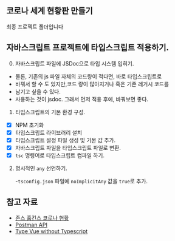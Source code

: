 ## 코로나 세계 현황판 만들기

최종 프로젝트 폴더입니다

## 자바스크립트 프로젝트에 타입스크립트 적용하기.

0. 자바스크립트 파일에 JSDoc으로 타입 시스템 입히기.

- 물론, 기존의 js 파일 자체의 코드량이 적다면, 바로 타입스크립트로
- 바꿔서 할 수 도 있지만,코드 량이 많아지거나 혹은 기존 레거시 코드를
- 남기고 싶을 수 있다.
- 사용하는 것이 jsdoc. 그래서 먼저 적용 후에, 바꿔보면 좋다.

1. 타입스크립트의 기본 환경 구성.

- [x] NPM 초기화
- [x] 타입스크립트 라이브러리 설치
- [x] 타입스크립트 설정 파일 생성 및 기본 값 추가.
- [x] 자바스크립트 파일을 타입스크립트 파일로 변환.
- [x] `tsc` 명령어로 타입스크립트 컴파일 하기.

2. 명시적인 `any` 선언하기.

   -`tsconfig.json` 파일에 `noImplicitAny` 값을 `true`로 추가.

## 참고 자료

- [존스 홉킨스 코로나 현황](https://www.arcgis.com/apps/opsdashboard/index.html#/bda7594740fd40299423467b48e9ecf6)
- [Postman API](https://documenter.getpostman.com/view/10808728/SzS8rjbc?version=latest#27454960-ea1c-4b91-a0b6-0468bb4e6712)
- [Type Vue without Typescript](https://blog.usejournal.com/type-vue-without-typescript-b2b49210f0b)
